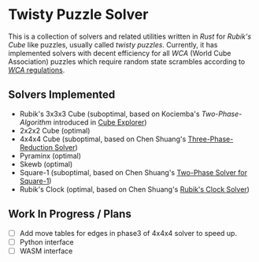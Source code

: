 # Twisty Puzzle Solver

This is a collection of solvers and related utilities written in _Rust_ for _Rubik's Cube_ like puzzles, usually called _twisty puzzles_. Currently, it has implemented solvers with decent efficiency for all _WCA_ (World Cube Association) puzzles which require random state scrambles according to [_WCA_ regulations](https://www.worldcubeassociation.org/regulations/#4b3).

## Solvers Implemented

 - Rubik's 3x3x3 Cube (suboptimal, based on Kociemba's _Two-Phase-Algorithm_ introduced in [Cube Explorer](http://kociemba.org/cube.htm))
 - 2x2x2 Cube (optimal)
 - 4x4x4 Cube (suboptimal, based on Chen Shuang's [Three-Phase-Reduction Solver](https://github.com/cs0x7f/TPR-4x4x4-Solver))
 - Pyraminx (optimal)
 - Skewb (optimal)
 - Square-1 (suboptimal, based on Chen Shuang's [Two-Phase Solver for Square-1](https://github.com/cs0x7f/sq12phase))
 - Rubik's Clock (optimal, based on Chen Shuang's [Rubik's Clock Solver](https://github.com/cs0x7f/clock))

## Work In Progress / Plans

 - [ ] Add move tables for edges in phase3 of 4x4x4 solver to speed up.
 - [ ] Python interface
 - [ ] WASM interface
